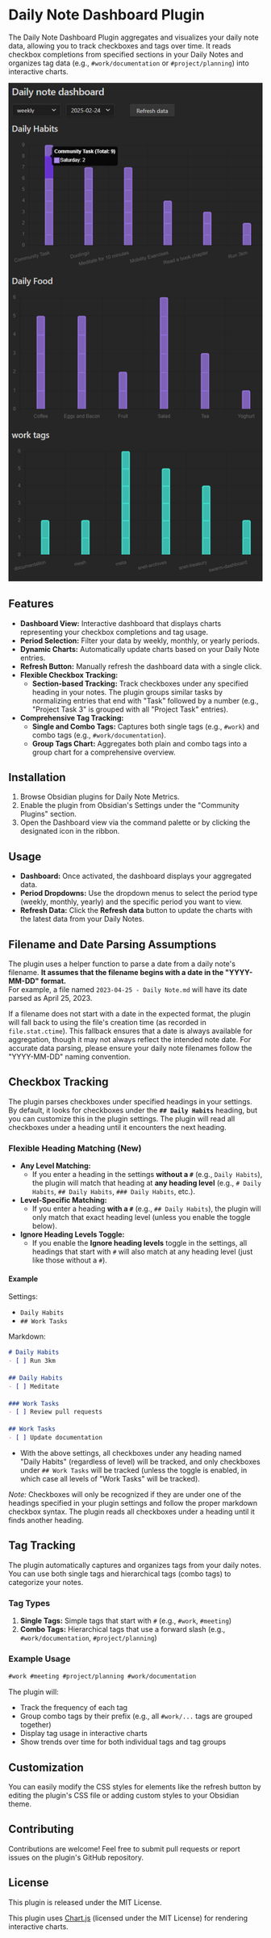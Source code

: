 # Daily Note Dashboard Plugin

The Daily Note Dashboard Plugin aggregates and visualizes your daily note data, allowing you to track checkboxes and tags over time. It reads checkbox completions from specified sections in your Daily Notes and organizes tag data (e.g., `#work/documentation` or `#project/planning`) into interactive charts.

![Dashboard](image.png)

## Features

- **Dashboard View:** Interactive dashboard that displays charts representing your checkbox completions and tag usage.
- **Period Selection:** Filter your data by weekly, monthly, or yearly periods.
- **Dynamic Charts:** Automatically update charts based on your Daily Note entries.
- **Refresh Button:** Manually refresh the dashboard data with a single click.
- **Flexible Checkbox Tracking:**
  - **Section-based Tracking:** Track checkboxes under any specified heading in your notes. The plugin groups similar tasks by normalizing entries that end with "Task" followed by a number (e.g., "Project Task 3" is grouped with all "Project Task" entries).
- **Comprehensive Tag Tracking:**
  - **Single and Combo Tags:** Captures both single tags (e.g., `#work`) and combo tags (e.g., `#work/documentation`).
  - **Group Tags Chart:** Aggregates both plain and combo tags into a group chart for a comprehensive overview.

## Installation

1. Browse Obsidian plugins for Daily Note Metrics.
2. Enable the plugin from Obsidian's Settings under the "Community Plugins" section.
3. Open the Dashboard view via the command palette or by clicking the designated icon in the ribbon.

## Usage

- **Dashboard:** Once activated, the dashboard displays your aggregated data.
- **Period Dropdowns:** Use the dropdown menus to select the period type (weekly, monthly, yearly) and the specific period you want to view.
- **Refresh Data:** Click the **Refresh data** button to update the charts with the latest data from your Daily Notes.

## Filename and Date Parsing Assumptions

The plugin uses a helper function to parse a date from a daily note's filename. **It assumes that the filename begins with a date in the "YYYY-MM-DD" format.**  
For example, a file named `2023-04-25 - Daily Note.md` will have its date parsed as April 25, 2023.

If a filename does not start with a date in the expected format, the plugin will fall back to using the file's creation time (as recorded in `file.stat.ctime`). This fallback ensures that a date is always available for aggregation, though it may not always reflect the intended note date. For accurate data parsing, please ensure your daily note filenames follow the "YYYY-MM-DD" naming convention.

## Checkbox Tracking

The plugin parses checkboxes under specified headings in your settings. By default, it looks for checkboxes under the **`## Daily Habits`** heading, but you can customize this in the plugin settings. The plugin will read all checkboxes under a heading until it encounters the next heading.

### Flexible Heading Matching (New)

- **Any Level Matching:**
  - If you enter a heading in the settings **without a `#`** (e.g., `Daily Habits`), the plugin will match that heading at **any heading level** (e.g., `# Daily Habits`, `## Daily Habits`, `### Daily Habits`, etc.).
- **Level-Specific Matching:**
  - If you enter a heading **with a `#`** (e.g., `## Daily Habits`), the plugin will only match that exact heading level (unless you enable the toggle below).
- **Ignore Heading Levels Toggle:**
  - If you enable the **Ignore heading levels** toggle in the settings, all headings that start with `#` will also match at any heading level (just like those without a `#`).

#### Example

Settings:
- `Daily Habits`
- `## Work Tasks`

Markdown:
~~~markdown
# Daily Habits
- [ ] Run 3km

## Daily Habits
- [ ] Meditate

### Work Tasks
- [ ] Review pull requests

## Work Tasks
- [ ] Update documentation
~~~

- With the above settings, all checkboxes under any heading named "Daily Habits" (regardless of level) will be tracked, and only checkboxes under `## Work Tasks` will be tracked (unless the toggle is enabled, in which case all levels of "Work Tasks" will be tracked).

*Note:* Checkboxes will only be recognized if they are under one of the headings specified in your plugin settings and follow the proper markdown checkbox syntax. The plugin reads all checkboxes under a heading until it finds another heading.

## Tag Tracking

The plugin automatically captures and organizes tags from your daily notes. You can use both single tags and hierarchical tags (combo tags) to categorize your notes.

### Tag Types

1. **Single Tags:** Simple tags that start with `#` (e.g., `#work`, `#meeting`)
2. **Combo Tags:** Hierarchical tags that use a forward slash (e.g., `#work/documentation`, `#project/planning`)

### Example Usage

~~~markdown
#work #meeting #project/planning #work/documentation
~~~

The plugin will:
- Track the frequency of each tag
- Group combo tags by their prefix (e.g., all `#work/...` tags are grouped together)
- Display tag usage in interactive charts
- Show trends over time for both individual tags and tag groups

## Customization

You can easily modify the CSS styles for elements like the refresh button by editing the plugin's CSS file or adding custom styles to your Obsidian theme.

## Contributing

Contributions are welcome! Feel free to submit pull requests or report issues on the plugin's GitHub repository.

## License

This plugin is released under the MIT License.

This plugin uses [Chart.js](https://www.chartjs.org/) (licensed under the MIT License) for rendering interactive charts.
